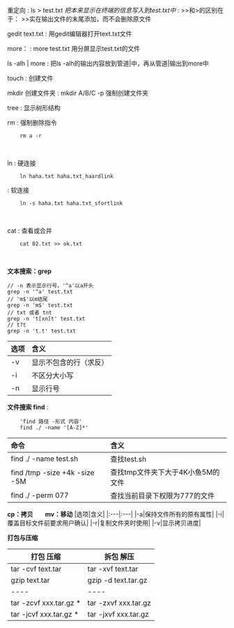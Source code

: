 重定向
:   ls > test.txt *把本来显示在终端的信息写入到test.txt中*
:   \>>和>的区别在于： >>实在输出文件的末尾添加，而不会删除原文件
<br/>

gedit text.txt
:   用gedit编辑器打开text.txt文件
<br/>

more：
:   more test.txt 用分屏显示test.txt的文件
<br/>

ls -alh | more
:  把ls -alh的输出内容放到管道|中，再从管道|输出到more中
<br/>

touch
:  创建文件
<br/>

mkdir 创建文件夹
:   mkdir A/B/C -p 强制创建文件夹
<br/>

tree
:  显示树形结构
<br/>

rm
:    强制删除指令

        rm a -r
<br/>

ln
:    硬连接

        ln haha.txt haha.txt_haardlink
:    软连接

        ln -s haha.txt haha.txt_sfortlink
<br/>

cat
:    查看或合并
        
        cat 02.txt >> ok.txt
        
<br/>

**文本搜索：grep**
```
// -n 表示显示行号，'^a'以a开头
grep -n '^a' test.txt
// 'm$'以m结尾
grep -n 'm$' test.txt
// txt 或者 tnt
grep -n 't[xn]t' test.txt 
// t?t
grep -n 't.t' test.txt 
```

|选项|含义|
|:---|:---|
|-v|显示不包含的行（求反）|
|-i|不区分大小写|
|-n|显示行号|

**文件搜索 find**
:    

        'find 路径 -形式 内容'
        find ./ -name '[A-Z]*'

|命令|含义|
|:---|:---|
|find ./ -name test.sh|查找test.sh|
|find /tmp -size +4k -size -5M|查找tmp文件夹下大于4K小鱼5M的文件|
|find ./ -perm 077|查找当前目录下权限为777的文件|

**cp：拷贝　　mv：移动**
|选项|含义|
|:---|:---|
|-a|保持文件所有的原有属性|
|-i|覆盖目标文件前要求用户确认|
|-r|复制文件夹时使用|
|-v|显示拷贝进度|

**打包与压缩**

|打包 压缩|拆包 解压|
|----|----|
|tar -cvf text.tar|tar -xvf text.tar|
|gzip text.tar|gzip -d text.tar.gz|
|----|----|
|tar -zcvf xxx.tar.gz *|tar -zxvf xxx.tar.gz|
|tar -jcvf xxx.tar.gz *|tar -jxvf xxx.tar.gz|
